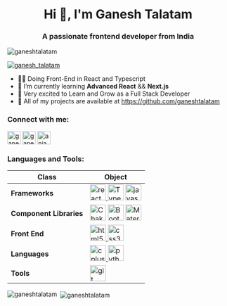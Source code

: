 <h1 align="center">Hi 👋, I'm Ganesh Talatam</h1>
<h3 align="center">A passionate frontend developer from India</h3>

<p align="left"> <img src="https://komarev.com/ghpvc/?username=ganeshtalatam&label=Profile%20views&color=0e75b6&style=flat" alt="ganeshtalatam" /> </p>

<p align="left"> <a href="https://twitter.com/ganesh_talatam" target="blank"><img src="https://img.shields.io/twitter/follow/ganesh_talatam?logo=twitter&style=for-the-badge" alt="ganesh_talatam" /></a> </p>

- 👨‍💻 Doing Front-End in React and Typescript
- 🌱 I’m currently learning **Advanced React** && **Next.js**
- 🚀 Very excited to Learn and Grow as a Full Stack Developer
- 🛄 All of my projects are available at https://github.com/ganeshtalatam
<h3 align="left">Connect with me:</h3>
<p align="left" display = "flex" flex-direction : "row">
 <a href="https://twitter.com/ganesh_talatam" target="blank"> <img align="center" src="https://camo.githubusercontent.com/2137ddbb22407b5b1014cc38de9d4d3699533ceef590b2cb6f79e9d6a5aad086/68747470733a2f2f7777772e766563746f726c6f676f2e7a6f6e652f6c6f676f732f747769747465722f747769747465722d74696c652e737667" alt="ganesh_talatam" height="30" data-canonical-src="https://www.vectorlogo.zone/logos/twitter/twitter-tile.svg" style="max-width: 100%;"></a> <a href="https://www.linkedin.com/in/ganesh-talatam-061925218/" rel="nofollow"><img align="center" src="https://camo.githubusercontent.com/b210f63177e9fb8233fe78db334e07688284ebeb38c627a8741ce0cc9f82fb09/68747470733a2f2f7777772e766563746f726c6f676f2e7a6f6e652f6c6f676f732f6c696e6b6564696e2f6c696e6b6564696e2d74696c652e737667" alt="ganesh_talatam" height="30" data-canonical-src="https://www.vectorlogo.zone/logos/linkedin/linkedin-tile.svg" style="max-width: 100%;"></a> <a href="https://www.instagram.com/the._.thala21vd/" rel="nofollow"><img align="center" src="https://camo.githubusercontent.com/9f6ed7ba797f3c81be7c21e3c4476d4164b5a48b0ccd21265577a862bfa4e21a/68747470733a2f2f7777772e766563746f726c6f676f2e7a6f6e652f6c6f676f732f696e7374616772616d2f696e7374616772616d2d74696c652e737667" alt="anjantalatam" height="30" data-canonical-src="https://www.vectorlogo.zone/logos/instagram/instagram-tile.svg" style="max-width: 100%;"></a>
</p>

<h3 align="left">Languages and Tools:</h3>
<table>
<thead>
<tr>
<th>Class</th>
<th>Object</th>
</tr>
</thead>
<tbody>
<tr>
<td><strong>Frameworks</strong></td>
<td><a href="https://reactjs.org/" rel="nofollow"> <img src="https://camo.githubusercontent.com/accac71d5d4e61a129dc89eaac39d1c4c5437c44e18e085c2834a4297613ef50/68747470733a2f2f63646e2e776f726c64766563746f726c6f676f2e636f6d2f6c6f676f732f72656163742d322e737667" alt="react" height="36" data-canonical-src="https://cdn.worldvectorlogo.com/logos/react-2.svg" style="max-width: 100%;"> </a> <a href="https://www.typescriptlang.org/" rel="nofollow"><img src="https://camo.githubusercontent.com/3f51c9e4df2ed06b09943fce5082aa1b87de388710df73a072ed260a1fbfcf36/68747470733a2f2f63646e2e776f726c64766563746f726c6f676f2e636f6d2f6c6f676f732f747970657363726970742e737667" height="36" alt="TypeScript" data-canonical-src="https://cdn.worldvectorlogo.com/logos/typescript.svg" style="max-width: 100%;"></a> <a href="https://developer.mozilla.org/en-US/docs/Web/JavaScript" rel="nofollow"> <img src="https://camo.githubusercontent.com/e0a32498daaa1846d9a28912df654f2b2cc0a1891f4cb964836bc71a3fbc3362/68747470733a2f2f63646e2e776f726c64766563746f726c6f676f2e636f6d2f6c6f676f732f6c6f676f2d6a6176617363726970742e737667" alt="javascript" height="36" data-canonical-src="https://cdn.worldvectorlogo.com/logos/logo-javascript.svg" style="max-width: 100%;"> </a> </td>
</tr>
<tr>
<td><strong>Component Libraries</strong></td>
<td><a href="https://chakra-ui.com/" rel="nofollow"><img src="https://avatars.githubusercontent.com/u/54212428?s=200&v=4" height="36" alt="Chakra UI" data-canonical-src="https://www.vectorlogo.zone/logos/tailwindcss/tailwindcss-icon.svg" style="max-width: 100%;"></a> <a href="https://getbootstrap.com/" rel="nofollow"><img src="https://camo.githubusercontent.com/70ea199263787f23ad0f1feaf0c265d3baeb4286dd7089aa56ece4f73ee99f94/68747470733a2f2f63646e2e776f726c64766563746f726c6f676f2e636f6d2f6c6f676f732f626f6f7473747261702d352d312e737667" height="36" alt="Bootstrap" data-canonical-src="https://cdn.worldvectorlogo.com/logos/bootstrap-5-1.svg" style="max-width: 100%;"></a> <a href="https://mui.com/" rel="nofollow"><img src="https://camo.githubusercontent.com/a8e563f93d88e965ad40323a626baa8cdefa1554b2e08a26afbc994ac48d3c88/68747470733a2f2f63646e2e776f726c64766563746f726c6f676f2e636f6d2f6c6f676f732f6d6174657269616c2d75692d312e737667" height="36" alt="Material UI" data-canonical-src="https://cdn.worldvectorlogo.com/logos/material-ui-1.svg" style="max-width: 100%;"></a></td>
</tr>
<tr>
<td><strong>Front End</strong></td>
<td><a href="https://www.w3.org/html/" rel="nofollow"> <img src="https://camo.githubusercontent.com/bea3c45894fe8d810cfef5e0ba759d28033e0a534186ea1c1b71c70e1a57554f/68747470733a2f2f7777772e766563746f726c6f676f2e7a6f6e652f6c6f676f732f77335f68746d6c352f77335f68746d6c352d69636f6e2e737667" alt="html5" height="36" data-canonical-src="https://www.vectorlogo.zone/logos/w3_html5/w3_html5-icon.svg" style="max-width: 100%;"> </a><a href="https://www.w3schools.com/css/" rel="nofollow"> <img src="https://camo.githubusercontent.com/e3ea528306ee25e03662ecd554eefaeb6a571d706d8c765fa0ea3f0c35af7e46/68747470733a2f2f7777772e766563746f726c6f676f2e7a6f6e652f6c6f676f732f77335f6373732f77335f6373732d69636f6e2e737667" alt="css3" height="36" data-canonical-src="https://www.vectorlogo.zone/logos/w3_css/w3_css-icon.svg" style="max-width: 100%;"> </a></td>
</tr>
<tr>
<td><strong>Languages</strong></td>
<td><a href="https://www.w3schools.com/cpp/" rel="nofollow"> <img src="https://camo.githubusercontent.com/7ee2d7f3965036b872a3f281cc82b86f67720e61cf07031e383d0359043094af/68747470733a2f2f63646e2e776f726c64766563746f726c6f676f2e636f6d2f6c6f676f732f632e737667" alt="cplusplus" height="36" data-canonical-src="https://cdn.worldvectorlogo.com/logos/c.svg" style="max-width: 100%;"> </a><a href="https://www.python.org" rel="nofollow"> <img src="https://camo.githubusercontent.com/222fa9761f81c629e3cb83efa13d8469108c8e6d9c62ae6afcd1dceb4256d8fb/68747470733a2f2f63646e2e776f726c64766563746f726c6f676f2e636f6d2f6c6f676f732f707974686f6e2d352e737667" alt="python" height="36" data-canonical-src="https://cdn.worldvectorlogo.com/logos/python-5.svg" style="max-width: 100%;"> </a></td>
</tr>
<tr>
<td><strong>Tools</strong></td>
<td><a href="https://git-scm.com/" rel="nofollow"> <img src="https://camo.githubusercontent.com/fbfcb9e3dc648adc93bef37c718db16c52f617ad055a26de6dc3c21865c3321d/68747470733a2f2f7777772e766563746f726c6f676f2e7a6f6e652f6c6f676f732f6769742d73636d2f6769742d73636d2d69636f6e2e737667" alt="git" height="36" data-canonical-src="https://www.vectorlogo.zone/logos/git-scm/git-scm-icon.svg" style="max-width: 100%;"> </a></td>
</tr>
</tbody>
</table>
<!-- <p align="left"> <a href="https://www.w3schools.com/css/" target="_blank" rel="noreferrer"> <img src="https://raw.githubusercontent.com/devicons/devicon/master/icons/css3/css3-original-wordmark.svg" alt="css3" width="40" height="40"/> </a> <a href="https://git-scm.com/" target="_blank" rel="noreferrer"> <img src="https://www.vectorlogo.zone/logos/git-scm/git-scm-icon.svg" alt="git" width="40" height="40"/> </a> <a href="https://www.w3.org/html/" target="_blank" rel="noreferrer"> <img src="https://raw.githubusercontent.com/devicons/devicon/master/icons/html5/html5-original-wordmark.svg" alt="html5" width="40" height="40"/> </a> <a href="https://www.python.org" target="_blank" rel="noreferrer"> <img src="https://raw.githubusercontent.com/devicons/devicon/master/icons/python/python-original.svg" alt="python" width="40" height="40"/> </a> </p>
 -->
<p><img align="left" src="https://github-readme-stats.vercel.app/api/top-langs?username=ganeshtalatam&show_icons=true&locale=en&layout=compact" alt="ganeshtalatam" /></p>

<p>&nbsp;<img align="center" src="https://github-readme-stats.vercel.app/api?username=ganeshtalatam&show_icons=true&locale=en" alt="ganeshtalatam" /></p>
